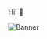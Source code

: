 Hi! 👋

![Banner](https://raw.githubusercontent.com/Sculpin90/Rykostars/master/Banner.png?token=AGB3E5NZUYHJAVJTPAAS3TS7D2NBM)

<!--
**Sculpin90/Sculpin90** is a ✨ _special_ ✨ repository because its `README.md` (this file) appears on your GitHub profile.





My blog: https://devicemanagement.home.blog/
Twitter: https://twitter.com/0fflineDocs
Github: https://github.com/Sculpin90
